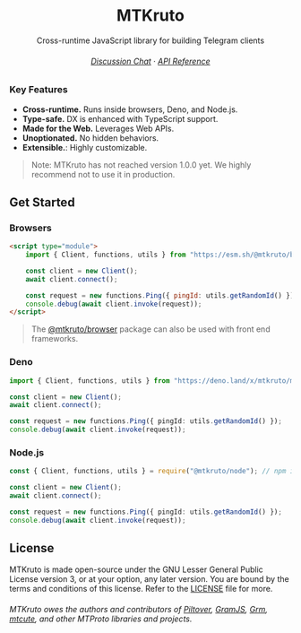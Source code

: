 <div align="center">

# MTKruto

Cross-runtime JavaScript library for building Telegram clients

###### [Discussion Chat](https://t.me/MTKrutoChat) &middot; [API Reference](https://deno.land/x/mtkruto/mod.ts)

</div>

### Key Features

- **Cross-runtime.** Runs inside browsers, Deno, and Node.js.
- **Type-safe.** DX is enhanced with TypeScript support.
- **Made for the Web.** Leverages Web APIs.
- **Unoptionated.** No hidden behaviors.
- **Extensible.**: Highly customizable.

> Note: MTKruto has not reached version 1.0.0 yet. We highly recommend not to use it in production.

## Get Started

### Browsers

```html
<script type="module">
    import { Client, functions, utils } from "https://esm.sh/@mtkruto/browser";

    const client = new Client();
    await client.connect();

    const request = new functions.Ping({ pingId: utils.getRandomId() });
    console.debug(await client.invoke(request));
</script>
```

> The [@mtkruto/browser](https://npm.im/@mtkruto/browser) package can also be used with front end frameworks.

### Deno

```ts
import { Client, functions, utils } from "https://deno.land/x/mtkruto/mod.ts";

const client = new Client();
await client.connect();

const request = new functions.Ping({ pingId: utils.getRandomId() });
console.debug(await client.invoke(request));
```

### Node.js

```ts
const { Client, functions, utils } = require("@mtkruto/node"); // npm install @mtkruto/node

const client = new Client();
await client.connect();

const request = new functions.Ping({ pingId: utils.getRandomId() });
console.debug(await client.invoke(request));
```

## License

MTKruto is made open-source under the GNU Lesser General Public License version 3, or at your option, any later version. You are bound by the terms and conditions of this license. Refer to the [LICENSE](./LICENSE) file for more.

###### MTKruto owes the authors and contributors of [Piltover](https://github.com/DavideGalilei/piltover), [GramJS](https://github.com/gram-js/gramjs), [Grm](https://github.com/grmjs/grm), [mtcute](https://github.com/mtcute/mtcute), and other MTProto libraries and projects.
